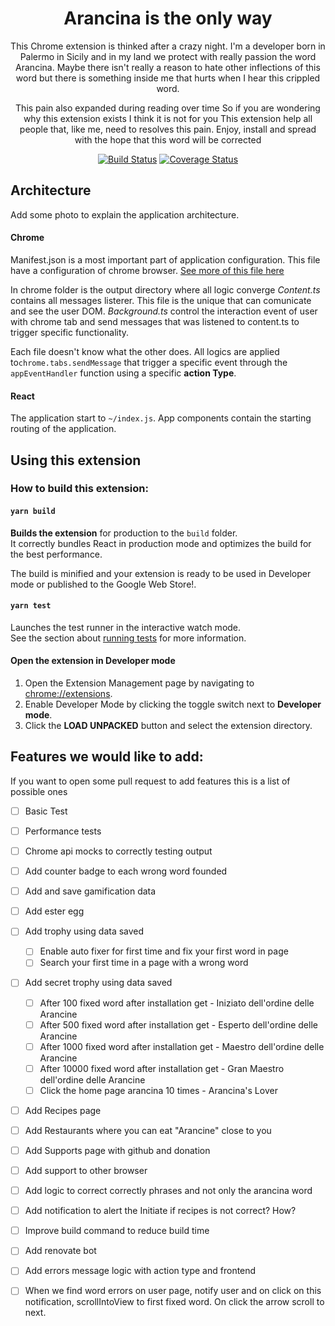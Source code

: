 <div align="center">

# Arancina is the only way

This Chrome extension is thinked after a crazy night.
I'm a developer born in Palermo in Sicily and in my land we protect with really passion the word Arancina.
Maybe there isn't really a reason to hate other inflections of this word
but there is something inside me that hurts when I hear this crippled word.

This pain also expanded during reading over time
So if you are wondering why this extension exists I think it is not for you
This extension help all people that, like me, need to resolves this pain.
Enjoy, install and spread with the hope that this word will be corrected


[![Build Status][github-actions-svg]][github-actions]
[![Coverage Status][coverall-svg]][coverall-io]

</div>

## Architecture

Add some photo to explain the application architecture.

#### Chrome

Manifest.json is a most important part of application configuration. This file have a configuration of chrome browser.
[See more of this file here](https://developer.chrome.com/docs/extensions/mv3/intro/)

In chrome folder is the output directory where all logic converge
*Content.ts* contains all messages listerer. This file is the unique that can comunicate and see the user DOM.
*Background.ts* control the interaction event of user with chrome tab and send messages that was listened to content.ts to trigger specific functionality.

Each file doesn't know what the other does. All logics are applied to`chrome.tabs.sendMessage`
that trigger a specific event through the `appEventHandler` function using a specific __action Type__.

#### React

The application start to `~/index.js`.
App components contain the starting routing of the application.

## Using this extension

### How to build this extension:

#### `yarn build`

**Builds the extension** for production to the `build` folder.\
It correctly bundles React in production mode and optimizes the build for the best performance.

The build is minified and your extension is ready to be used in Developer mode or published to the Google Web Store!.

#### `yarn test`

Launches the test runner in the interactive watch mode.\
See the section about [running tests](https://facebook.github.io/create-react-app/docs/running-tests) for more information.

#### Open the extension in Developer mode

1. Open the Extension Management page by navigating to [chrome://extensions](chrome://extensions).
2. Enable Developer Mode by clicking the toggle switch next to **Developer mode**.
3. Click the **LOAD UNPACKED** button and select the extension directory.

## Features we would like to add:
If you want to open some pull request to add features this is a list of possible ones

* [ ] Basic Test
* [ ] Performance tests
* [ ] Chrome api mocks to correctly testing output
* [ ] Add counter badge to each wrong word founded
* [ ] Add and save gamification data
* [ ] Add ester egg
* [ ] Add trophy using data saved
    * [ ] Enable auto fixer for first time and fix your first word in page
    * [ ] Search your first time in a page with a wrong word
* [ ] Add secret trophy using data saved
    * [ ] After 100 fixed word after installation get - Iniziato dell'ordine delle Arancine
    * [ ] After 500 fixed word after installation get - Esperto dell'ordine delle Arancine
    * [ ] After 1000 fixed word after installation get - Maestro dell'ordine delle Arancine
    * [ ] After 10000 fixed word after installation get - Gran Maestro dell'ordine delle Arancine
    * [ ] Click the home page arancina 10 times - Arancina's Lover
* [ ] Add Recipes page
* [ ] Add Restaurants where you can eat "Arancine" close to you
* [ ] Add Supports page with github and donation
* [ ] Add support to other browser
* [ ] Add logic to correct correctly phrases and not only the arancina word
* [ ] Add notification to alert the Initiate if recipes is not correct? How?
* [ ] Improve build command to reduce build time
* [ ] Add renovate bot
* [ ] Add errors message logic with action type and frontend
* [ ] When we find word errors on user page, notify user and on click on this notification, scrollIntoView to first fixed word. On click the arrow scroll to next. 


[coverall-svg]: https://coveralls.io/repos/github/danielecina/arancina-is-the-only-way/badge.svg?branch=main
[coverall-io]: https://coveralls.io/github/danielecina/arancina-is-the-only-way

[github-actions-svg]: https://github.com/danielecina/arancina-is-the-only-way/actions/workflows/node.js.yml/badge.svg
[github-actions]: https://github.com/danielecina/arancina-is-the-only-way/actions
